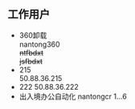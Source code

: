## 工作用户
- 360卸载  
nantong360  
~~ntfbdxt~~  
~~jsfbdxt~~
- 215  
50.88.36.215
- 222
50.88.36.222
- 出入境办公自动化
nantongcr 1...6
